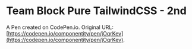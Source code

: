 # Team Block Pure TailwindCSS - 2nd

A Pen created on CodePen.io. Original URL: [https://codepen.io/componentity/pen/jOqrKev](https://codepen.io/componentity/pen/jOqrKev).


